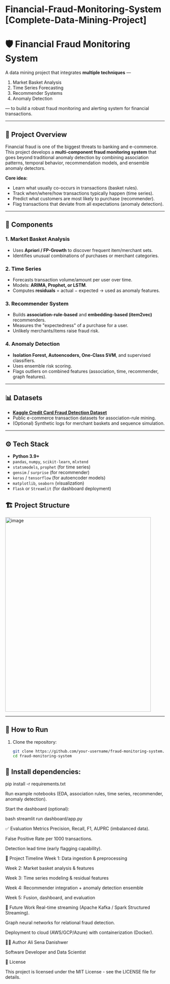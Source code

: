 # Financial-Fraud-Monitoring-System [Complete-Data-Mining-Project]
# 🛡️ Financial Fraud Monitoring System

A data mining project that integrates **multiple techniques** —  
1. Market Basket Analysis  
2. Time Series Forecasting  
3. Recommender Systems  
4. Anomaly Detection  

— to build a robust fraud monitoring and alerting system for financial transactions.  

---

## 🚀 Project Overview
Financial fraud is one of the biggest threats to banking and e-commerce. This project develops a **multi-component fraud monitoring system** that goes beyond traditional anomaly detection by combining association patterns, temporal behavior, recommendation models, and ensemble anomaly detectors.  

**Core idea:**  
- Learn what usually co-occurs in transactions (basket rules).  
- Track when/where/how transactions typically happen (time series).  
- Predict what customers are most likely to purchase (recommender).  
- Flag transactions that deviate from all expectations (anomaly detection).  

---

## 🧩 Components

### 1. Market Basket Analysis
- Uses **Apriori / FP-Growth** to discover frequent item/merchant sets.  
- Identifies unusual combinations of purchases or merchant categories.  

### 2. Time Series
- Forecasts transaction volume/amount per user over time.  
- Models: **ARIMA, Prophet, or LSTM**.  
- Computes **residuals** = actual − expected → used as anomaly features.  

### 3. Recommender System
- Builds **association-rule-based** and **embedding-based (item2vec)** recommenders.  
- Measures the "expectedness" of a purchase for a user.  
- Unlikely merchants/items raise fraud risk.  

### 4. Anomaly Detection
- **Isolation Forest, Autoencoders, One-Class SVM**, and supervised classifiers.  
- Uses ensemble risk scoring.  
- Flags outliers on combined features (association, time, recommender, graph features).  

---

## 📊 Datasets
- **[Kaggle Credit Card Fraud Detection Dataset](https://www.kaggle.com/mlg-ulb/creditcardfraud)**  
- Public e-commerce transaction datasets for association-rule mining.  
- (Optional) Synthetic logs for merchant baskets and sequence simulation.  

---

## ⚙️ Tech Stack
- **Python 3.9+**  
- `pandas`, `numpy`, `scikit-learn`, `mlxtend`  
- `statsmodels`, `prophet` (for time series)  
- `gensim` / `surprise` (for recommender)  
- `keras` / `tensorflow` (for autoencoder models)  
- `matplotlib`, `seaborn` (visualization)  
- `Flask` or `Streamlit` (for dashboard deployment)  

## 🏗️ Project Structure


<img width="460" height="614" alt="image" src="https://github.com/user-attachments/assets/0ca06b22-97b7-4f75-8e3f-dd95d53f6088" />



----
## 📌 How to Run
1. Clone the repository:
   ```bash
   git clone https://github.com/your-username/fraud-monitoring-system.git
   cd fraud-monitoring-system

## 📌 Install dependencies:

pip install -r requirements.txt

Run example notebooks (EDA, association rules, time series, recommender, anomaly detection).

Start the dashboard (optional):

bash
streamlit run dashboard/app.py

✅ Evaluation Metrics
Precision, Recall, F1, AUPRC (imbalanced data).

False Positive Rate per 1000 transactions.

Detection lead time (early flagging capability).

📅 Project Timeline
Week 1: Data ingestion & preprocessing

Week 2: Market basket analysis & features

Week 3: Time series modeling & residual features

Week 4: Recommender integration + anomaly detection ensemble

Week 5: Fusion, dashboard, and evaluation

🔮 Future Work
Real-time streaming (Apache Kafka / Spark Structured Streaming).

Graph neural networks for relational fraud detection.

Deployment to cloud (AWS/GCP/Azure) with containerization (Docker).

👨‍💻 Author
Ali Sena Danishwer

Software Developer and Data Scientist

📜 License

This project is licensed under the MIT License - see the LICENSE file for details.



